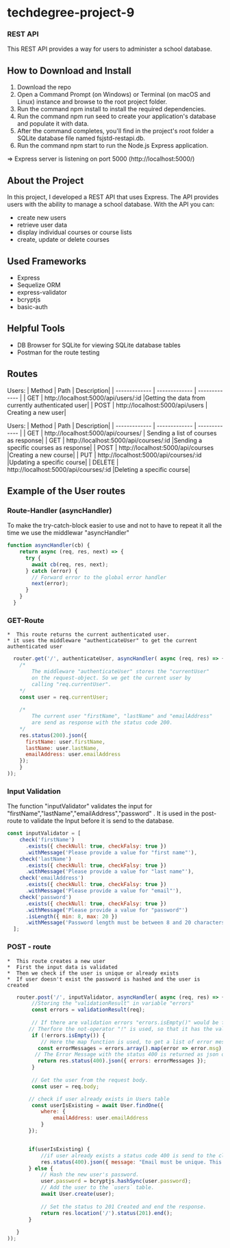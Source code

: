 # techdegree-project-9
### REST API
This REST API provides a way for users to administer a school database. 

## How to Download and Install
1) Download the repo
2) Open a Command Prompt (on Windows) or Terminal (on macOS and Linux) instance and browse to the root project folder.
3) Run the command npm install to install the required dependencies.
4) Run the command npm run seed to create your application's database and populate it with data.
5) After the command completes, you'll find in the project's root folder a SQLite database file named fsjstd-restapi.db. 
6) Run the command npm start to run the Node.js Express application.

=> Express server is listening on port 5000 (http://localhost:5000/)

## About the Project
In this project, I developed a REST API that uses Express. The API provides users with the ability to manage a school database. With the API you can:
- create new users
- retrieve user data
- display individual courses or course lists
- create, update or delete courses

## Used Frameworks
- Express
- Sequelize ORM
- express-validator
- bcryptjs
- basic-auth

## Helpful Tools
- DB Browser for SQLite for viewing SQLite database tables 
- Postman for the route testing


## Routes
Users:
| Method  | Path | Description|
| ------------- | ------------- | ------------- |
| GET | http://localhost:5000/api/users/:id  |Getting the data from currently authenticated user|
| POST | http://localhost:5000/api/users  | Creating a new user|

Users:
| Method  | Path | Description|
| ------------- | ------------- | ------------- |
| GET | http://localhost:5000/api/courses/  | Sending a list of courses as response|
| GET | http://localhost:5000/api/courses/:id  |Sending a specific courses as response|
| POST | http://localhost:5000/api/courses  |Creating a new course|
| PUT | http://localhost:5000/api/courses/:id  |Updating a specific course|
| DELETE | http://localhost:5000/api/courses/:id  |Deleting a specific course|

## Example of the User routes

### Route-Handler (asyncHandler)
To make the try-catch-block easier to use and not to have to repeat it all the time we use the middlewar "asyncHandler"

```javascript
function asyncHandler(cb) {
    return async (req, res, next) => {
      try {
        await cb(req, res, next);
      } catch (error) {
        // Forward error to the global error handler
        next(error);
      }
    }
  }
```

### GET-Route
    *  This route returns the current authenticated user.
    * it uses the middleware "authenticateUser" to get the current authenticated user
  
```javascript
  router.get('/', authenticateUser, asyncHandler( async (req, res) => {
    /*
        The middleware "authenticateUser" stores the "currentUser"
        on the request-object. So we get the current user by
        calling "req.currentUser".
    */
    const user = req.currentUser;
  
    /*
        The current user "firstName", "lastName" and "emailAddress" 
        are send as response with the status code 200.
    */ 
    res.status(200).json({
      firstName: user.firstName,
      lastName: user.lastName,
      emailAddress: user.emailAddress
    });
    }
));
```
  
### Input Validation
The function "inputValidator" validates the input for "firstName","lastName","emailAddress","password" .
It is used in the post-route to validate the Input before it is send to the database.

```javascript
const inputValidator = [
    check('firstName')
      .exists({ checkNull: true, checkFalsy: true })
      .withMessage('Please provide a value for "first name"'),
    check('lastName')
      .exists({ checkNull: true, checkFalsy: true })
      .withMessage('Please provide a value for "last name"'),
    check('emailAddress')
      .exists({ checkNull: true, checkFalsy: true })
      .withMessage('Please provide a value for "email"'),
    check('password')
      .exists({ checkNull: true, checkFalsy: true })
      .withMessage('Please provide a value for "password"')
      .isLength({ min: 8, max: 20 })
      .withMessage('Password length must be between 8 and 20 characters'),
  ];
  ```

### POST - route
    *  This route creates a new user
    *  First the input data is validated
    *  Then we check if the user is unique or already exists
    *  If user doesn't exist the password is hashed and the user is created

 ```javascript
    router.post('/', inputValidator, asyncHandler( async (req, res) => {
		 //Storing the "validationResult" in variable "errors"
         const errors = validationResult(req);
  
         // If there are validation errors "errors.isEmpty()" would be false. 
        // Therfore the not-operator "!" is used, so that it has the value "true" if a validation error exists
         if (!errors.isEmpty()) {
            // Here the map function is used, to get a list of error messages 
           const errorMessages = errors.array().map(error => error.msg);
          // The Error Message with the status 400 is returned as json object
           return res.status(400).json({ errors: errorMessages });
         }
       
         // Get the user from the request body.
         const user = req.body;

        // check if user already exists in Users table
		 const userIsExisting = await User.findOne({
			where: {
				emailAddress: user.emailAddress
			}
		});


        if(userIsExisting) {
            //if user already exists a status code 400 is send to the client, with 
            res.status(400).json({ message: "Email must be unique. This email already exists." });
        } else {
            // Hash the new user's password.
            user.password = bcryptjs.hashSync(user.password);
            // Add the user to the `users` table.
            await User.create(user);
        
            // Set the status to 201 Created and end the response.
            return res.location('/').status(201).end();
        }
		
	}
));
```
